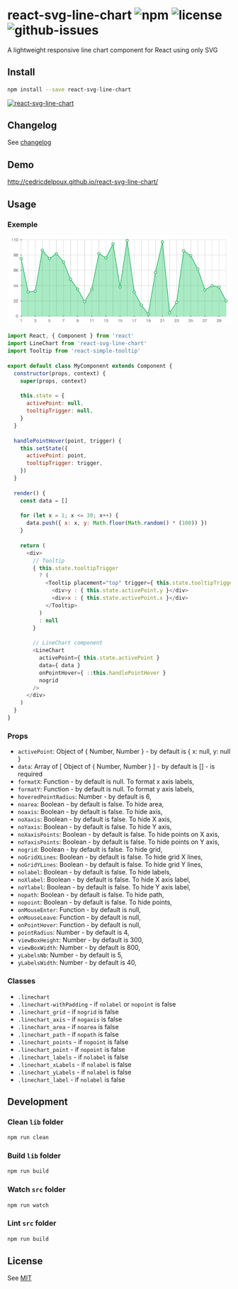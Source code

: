 # react-svg-line-chart ![npm](https://img.shields.io/npm/v/react-svg-line-chart.svg) ![license](https://img.shields.io/npm/l/react-svg-line-chart.svg) ![github-issues](https://img.shields.io/github/issues/cedricdelpoux/react-svg-line-chart.svg)

A lightweight responsive line chart component for React using only SVG

## Install

```sh
npm install --save react-svg-line-chart
```

[![react-svg-line-chart](https://nodei.co/npm/react-svg-line-chart.png?downloads=true&downloadRank=true&stars=true)](https://nodei.co/npm/react-svg-line-chart/)

## Changelog

See [changelog](./CHANGELOG.md)

## Demo

http://cedricdelpoux.github.io/react-svg-line-chart/

## Usage

### Exemple

![LineChart exemple](/screenshots/line-chart.png)

```js
import React, { Component } from 'react'
import LineChart from 'react-svg-line-chart'
import Tooltip from 'react-simple-tooltip'

export default class MyComponent extends Component {
  constructor(props, context) {
    super(props, context)

    this.state = {
      activePoint: null,
      tooltipTrigger: null,
    }
  }

  handlePointHover(point, trigger) {
    this.setState({
      activePoint: point,
      tooltipTrigger: trigger,
    })
  }

  render() {
    const data = []

    for (let x = 1; x <= 30; x++) {
      data.push({ x: x, y: Math.floor(Math.random() * (100)) })
    }

    return (
      <div>
        // Tooltip
        { this.state.tooltipTrigger
          ? (
            <Tooltip placement="top" trigger={ this.state.tooltipTrigger }>
              <div>y : { this.state.activePoint.y }</div>
              <div>x : { this.state.activePoint.x }</div>
            </Tooltip>
          )
          : null
        }

        // LineChart component
        <LineChart
          activePoint={ this.state.activePoint }
          data={ data }
          onPointHover={ ::this.handlePointHover }
          nogrid
        />
      </div>
    )
  }
}
```

### Props

  * `activePoint`: Object of { Number, Number } - by default is { x: null, y: null }
  * `data`: Array of [ Object of { Number, Number } ] - by default is [] - is required
  * `formatX`: Function - by default is null. To format x axis labels,
  * `formatY`: Function - by default is null. To format y axis labels,
  * `hoveredPointRadius`: Number - by default is 6,
  * `noarea`: Boolean - by default is false. To hide area,
  * `noaxis`: Boolean - by default is false. To hide axis,
  * `noXaxis`: Boolean - by default is false. To hide X axis,
  * `noYaxis`: Boolean - by default is false. To hide Y axis,
  * `noXaxisPoints`: Boolean - by default is false. To hide points on X axis,
  * `noYaxisPoints`: Boolean - by default is false. To hide points on Y axis,
  * `nogrid`: Boolean - by default is false. To hide grid,
  * `noGridXLines`: Boolean - by default is false. To hide grid X lines,
  * `noGridYLines`: Boolean - by default is false. To hide grid Y lines,
  * `nolabel`: Boolean - by default is false. To hide labels,
  * `noXlabel`: Boolean - by default is false. To hide X axis label,
  * `noYlabel`: Boolean - by default is false. To hide Y axis label,
  * `nopath`: Boolean - by default is false. To hide path,
  * `nopoint`: Boolean - by default is false. To hide points,
  * `onMouseEnter`: Function - by default is null,
  * `onMouseLeave`: Function - by default is null,
  * `onPointHover`: Function - by default is null,
  * `pointRadius`: Number - by default is 4,
  * `viewBoxHeight`: Number - by default is 300,
  * `viewBoxWidth`: Number - by default is 800,
  * `yLabelsNb`: Number - by default is 5,
  * `yLabelsWidth`: Number - by default is 40,

### Classes

 * `.linechart`
 * `.linechart-withPadding` - if `nolabel` or `nopoint` is false
 * `.linechart_grid` - if `nogrid` is false
 * `.linechart_axis` - if `nogaxis` is false
 * `.linechart_area` - if `noarea` is false
 * `.linechart_path` - if `nopath` is false
 * `.linechart_points` - if `nopoint` is false
 * `.linechart_point` - if `nopoint` is false
 * `.linechart_labels` - if `nolabel` is false
 * `.linechart_xLabels` - if `nolabel` is false
 * `.linechart_yLabels` - if `nolabel` is false
 * `.linechart_label` - if `nolabel` is false

## Development

### Clean `lib` folder

```js
npm run clean
```

### Build `lib` folder

```js
npm run build
```

### Watch `src` folder

```js
npm run watch
```

### Lint `src` folder

```js
npm run build
```

## License

See [MIT](./LICENCE)
